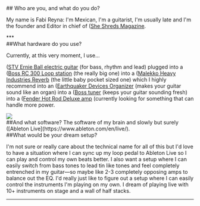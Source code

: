 <section>
## Who are you, and what do you do?

My name is Fabi Reyna: I'm Mexican, I'm a guitarist, I'm usually late and I'm the founder and Editor in chief of ([She Shreds Magazine](http://sheshredsmag.com/). 
</section>
***
<section>
##What hardware do you use?

Currently, at this very moment, I use...

([STV Ernie Ball electric guitar](http://www.music-man.com/instruments/guitars/st-vincent) (for bass, rhythm and lead) 
plugged into a ([Boss RC 300 Loop station](https://www.boss.info/us/products/rc-300/) (the really big one) 
into a ([Malekko Heavy Industries Reverb](https://malekkoheavyindustry.com/product/spring/) (the little baby pocket sized one) which I highly recommend
into an ([Earthquaker Devices Organizer](http://earthquakerdevices.com/shop/organizer/) (makes your guitar sound like an organ) 
into a ([Boss tuner](https://www.boss.info/us/categories/tuners_metronomes/) (keeps your guitar sounding fresh) 
into a ([Fender Hot Rod Deluxe amp](http://shop.fender.com/en-US/guitar-amplifiers/vintage-pro-tube/hot-rod-deluxe-iii/product-2230200.html) (currently looking for something that can handle more power. 
</section>
<div class="gallery">
  <img src="https://static-cashmusic.netdna-ssl.com/www/img/article/jbx-2.jpg" />
</div><!--gallery-->
<section>
##And what software?
The software of my brain and slowly but surely ([Ableton Live](https://www.ableton.com/en/live/). 
<div class="backline-computer"></div>
</section>
<section>
##What would be your dream setup?

I'm not sure or really care about the technical name for all of this but I'd love to have a situation where I can sync up my loop pedal to Ableton Live so I can play and control my own beats better. I also want a setup where I can easily switch from bass tones to lead tin like tones and feel completely entrenched in my guitar—so maybe like 2-3 completely opposing amps to balance out the EQ. I'd really just like to figure out a setup where I can easily control the instruments I'm playing on my own. I dream of playing live with 10+ instruments on stage and a wall of half stacks. 


***
</section>
